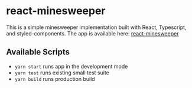 # react-minesweeper

This is a simple minesweeper implementation built with React, Typescript, and styled-components.
The app is available here: [react-minesweeper](https://react-minesweeper-alxnddr.netlify.app/)

## Available Scripts

- `yarn start` runs app in the development mode
- `yarn test` runs existing small test suite
- `yarn build` runs production build
